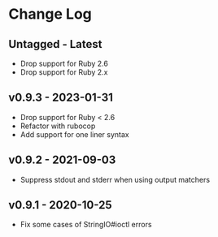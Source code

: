 Change Log
========================================

Untagged - Latest
----------------------------------------

- Drop support for Ruby 2.6
- Drop support for Ruby 2.x


v0.9.3 - 2023-01-31
----------------------------------------

- Drop support for Ruby < 2.6
- Refactor with rubocop
- Add support for one liner syntax


<!-- break v0.9.2 -->
v0.9.2 - 2021-09-03
----------------------------------------

- Suppress stdout and stderr when using output matchers


v0.9.1 - 2020-10-25
----------------------------------------

- Fix some cases of StringIO#ioctl errors
